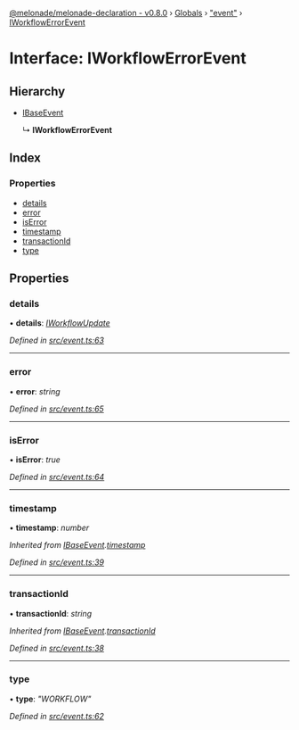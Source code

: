 [@melonade/melonade-declaration - v0.8.0](../README.md) › [Globals](../globals.md) › ["event"](../modules/_event_.md) › [IWorkflowErrorEvent](_event_.iworkflowerrorevent.md)

# Interface: IWorkflowErrorEvent

## Hierarchy

* [IBaseEvent](_event_.ibaseevent.md)

  ↳ **IWorkflowErrorEvent**

## Index

### Properties

* [details](_event_.iworkflowerrorevent.md#details)
* [error](_event_.iworkflowerrorevent.md#error)
* [isError](_event_.iworkflowerrorevent.md#iserror)
* [timestamp](_event_.iworkflowerrorevent.md#timestamp)
* [transactionId](_event_.iworkflowerrorevent.md#transactionid)
* [type](_event_.iworkflowerrorevent.md#type)

## Properties

###  details

• **details**: *[IWorkflowUpdate](_event_.iworkflowupdate.md)*

*Defined in [src/event.ts:63](https://github.com/devit-tel/melonade-declaration/blob/f3ec67f/src/event.ts#L63)*

___

###  error

• **error**: *string*

*Defined in [src/event.ts:65](https://github.com/devit-tel/melonade-declaration/blob/f3ec67f/src/event.ts#L65)*

___

###  isError

• **isError**: *true*

*Defined in [src/event.ts:64](https://github.com/devit-tel/melonade-declaration/blob/f3ec67f/src/event.ts#L64)*

___

###  timestamp

• **timestamp**: *number*

*Inherited from [IBaseEvent](_event_.ibaseevent.md).[timestamp](_event_.ibaseevent.md#timestamp)*

*Defined in [src/event.ts:39](https://github.com/devit-tel/melonade-declaration/blob/f3ec67f/src/event.ts#L39)*

___

###  transactionId

• **transactionId**: *string*

*Inherited from [IBaseEvent](_event_.ibaseevent.md).[transactionId](_event_.ibaseevent.md#transactionid)*

*Defined in [src/event.ts:38](https://github.com/devit-tel/melonade-declaration/blob/f3ec67f/src/event.ts#L38)*

___

###  type

• **type**: *"WORKFLOW"*

*Defined in [src/event.ts:62](https://github.com/devit-tel/melonade-declaration/blob/f3ec67f/src/event.ts#L62)*
